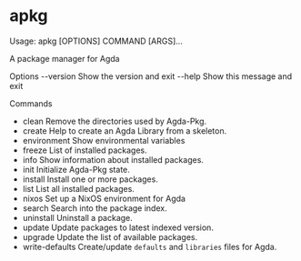 # apkg

Usage: apkg [OPTIONS] COMMAND [ARGS]...

A package manager for Agda

Options
  --version  Show the version and exit
  --help     Show this message and exit

Commands
- clean           Remove the directories used by Agda-Pkg.
- create          Help to create an Agda Library from a skeleton.
- environment     Show environmental variables
- freeze          List of installed packages.
- info            Show information about installed packages.
- init            Initialize Agda-Pkg state.
- install         Install one or more packages.
- list            List all installed packages.
- nixos           Set up a NixOS environment for Agda
- search          Search into the package index.
- uninstall       Uninstall a package.
- update          Update packages to latest indexed version.
- upgrade         Update the list of available packages.
- write-defaults  Create/update `defaults` and `libraries` files for Agda.
